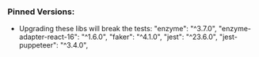 ### Pinned Versions:

- Upgrading these libs will break the tests:
"enzyme": "^3.7.0",
"enzyme-adapter-react-16": "^1.6.0",
"faker": "^4.1.0",
"jest": "^23.6.0",
"jest-puppeteer": "^3.4.0",